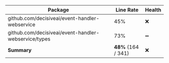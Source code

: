 Package | Line Rate | Health
-------- | --------- | ------
github.com/decisiveai/event-handler-webservice | 45% | ❌
github.com/decisiveai/event-handler-webservice/types | 73% | ➖
**Summary** | **48%** (164 / 341) | ❌
